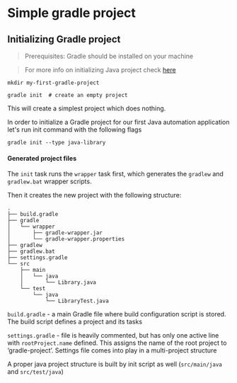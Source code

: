 # Simple gradle project

## Initializing Gradle project
> Prerequisites: Gradle should be installed on your machine

> For more info on initializing Java project check [here](https://guides.gradle.org/building-java-applications/)

```
mkdir my-first-gradle-project

gradle init  # create an empty project
```
This will create a simplest project which does nothing.

In order to initialize a Gradle project for our first Java automation application let's run init command with the following flags

```$xslt
gradle init --type java-library
```
#### Generated project files

The `init` task runs the `wrapper` task first, which generates the `gradlew` and `gradlew.bat` wrapper scripts. 

Then it creates the new project with the following structure:
```$xslt
.
├── build.gradle
├── gradle
│   └── wrapper
│       ├── gradle-wrapper.jar
│       └── gradle-wrapper.properties
├── gradlew
├── gradlew.bat
├── settings.gradle
└── src
    ├── main
    │   └── java
    │       └── Library.java
    └── test
        └── java
            └── LibraryTest.java
```
`build.gradle` - a main Gradle file where build configuration script is stored. The build script defines a project and its tasks

`settings.gradle` - file is heavily commented, but has only one active line with `rootProject.name` defined. This assigns the name of the root project to ‘gradle-project’. Settings file comes into play in a multi-project structure

A proper java project structure is built by init script as well (`src/main/java` and `src/test/java`)
